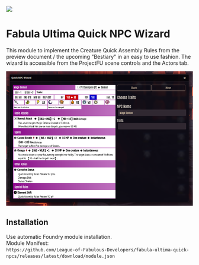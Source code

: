 ![](https://img.shields.io/badge/Foundry-v12-informational)

# Fabula Ultima Quick NPC Wizard

This module to implement the Creature Quick Assembly Rules from the preview document / the upcoming "Bestiary" in an easy to use fashion.
The wizard is accessible from the ProjectFU scene controls and the Actors tab.

![](screenshot.png)

## Installation
Use automatic Foundry module installation.\
Module Manifest:\
`https://github.com/League-of-Fabulous-Developers/fabula-ultima-quick-npcs/releases/latest/download/module.json`
